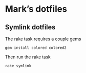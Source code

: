 # Mark’s dotfiles

## Symlink dotfiles

The rake task requires a couple gems

`gem install colored colored2`

Then run the rake task

`rake symlink`


